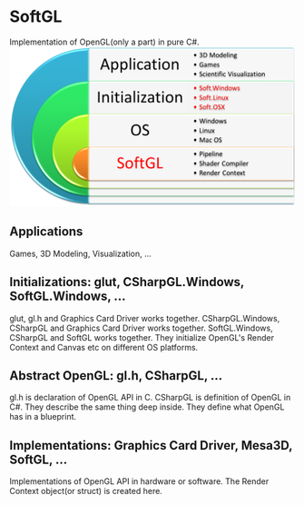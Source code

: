 # SoftGL
Implementation of OpenGL(only a part) in pure C\#.
![SoftGL framework](https://github.com/bitzhuwei/SoftGL/blob/master/SoftGL/SoftGL.png)
## Applications
Games, 3D Modeling, Visualization, ...
## Initializations: glut, CSharpGL.Windows, SoftGL.Windows, ...
glut, gl.h and Graphics Card Driver works together.
CSharpGL.Windows, CSharpGL and Graphics Card Driver works together.
SoftGL.Windows, CSharpGL and SoftGL works together.
They initialize OpenGL's Render Context and Canvas etc on different OS platforms. 
## Abstract OpenGL: gl.h, CSharpGL, ...
gl.h is declaration of OpenGL API in C.
CSharpGL is definition of OpenGL in C#.
They describe the same thing deep inside. They define what OpenGL has in a blueprint.
## Implementations: Graphics Card Driver, Mesa3D, SoftGL, ...
Implementations of OpenGL API in hardware or software.
The Render Context object(or struct) is created here.

